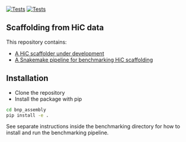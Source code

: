 [![Tests]( https://github.com/knutdrand/bnp_assembly/actions/workflows/tests.yml/badge.svg)](https://github.com/ivargr/knutdrand/actions/workflows/tests.yml)
[![Tests]( https://github.com/knutdrand/bnp_assembly/actions/workflows/benchmarks.yml/badge.svg)](https://github.com/ivargr/knutdrand/actions/workflows/benchmarks.yml)



## Scaffolding from HiC data

This repository contains:

* [A HiC scaffolder under development](bnp_assembly/Readme.md)
* [A Snakemake pipeline for benchmarking HiC scaffolding](benchmarking/Readme.md)


## Installation

* Clone the repository
* Install the package with pip
```bash
cd bnp_assembly
pip install -e .
```

See separate instructions inside the benchmarking directory for how to install and run the benchmarking pipeline.